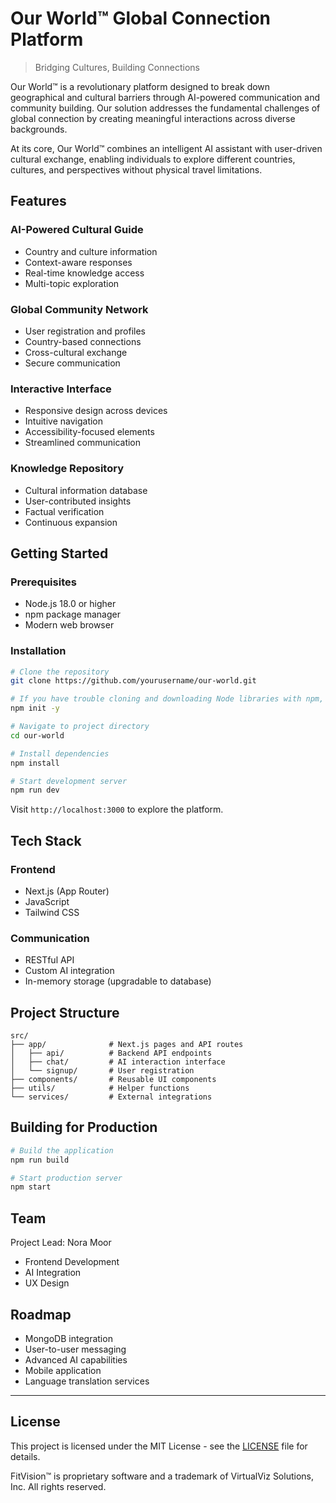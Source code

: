# Our World™ Global Connection Platform
> Bridging Cultures, Building Connections

Our World™ is a revolutionary platform designed to break down geographical and cultural barriers through AI-powered communication and community building. Our solution addresses the fundamental challenges of global connection by creating meaningful interactions across diverse backgrounds.

At its core, Our World™ combines an intelligent AI assistant with user-driven cultural exchange, enabling individuals to explore different countries, cultures, and perspectives without physical travel limitations.

## Features

### AI-Powered Cultural Guide
- Country and culture information
- Context-aware responses
- Real-time knowledge access
- Multi-topic exploration

### Global Community Network
- User registration and profiles
- Country-based connections
- Cross-cultural exchange
- Secure communication

### Interactive Interface
- Responsive design across devices
- Intuitive navigation
- Accessibility-focused elements
- Streamlined communication

### Knowledge Repository
- Cultural information database
- User-contributed insights
- Factual verification
- Continuous expansion

## Getting Started

### Prerequisites
- Node.js 18.0 or higher
- npm package manager
- Modern web browser

### Installation
```bash
# Clone the repository
git clone https://github.com/yourusername/our-world.git

# If you have trouble cloning and downloading Node libraries with npm, run:
npm init -y

# Navigate to project directory
cd our-world

# Install dependencies
npm install

# Start development server
npm run dev
```

Visit `http://localhost:3000` to explore the platform.

## Tech Stack

### Frontend
- Next.js (App Router)
- JavaScript
- Tailwind CSS

### Communication
- RESTful API
- Custom AI integration
- In-memory storage (upgradable to database)

## Project Structure
```
src/
├── app/              # Next.js pages and API routes
│   ├── api/          # Backend API endpoints
│   ├── chat/         # AI interaction interface
│   └── signup/       # User registration
├── components/       # Reusable UI components
├── utils/            # Helper functions
└── services/         # External integrations
```

## Building for Production
```bash
# Build the application
npm run build

# Start production server
npm start
```

## Team
Project Lead: Nora Moor
- Frontend Development
- AI Integration
- UX Design

## Roadmap
- MongoDB integration
- User-to-user messaging
- Advanced AI capabilities
- Mobile application
- Language translation services

---
## License

This project is licensed under the MIT License - see the [LICENSE](LICENSE) file for details.

FitVision™ is proprietary software and a trademark of VirtualViz Solutions, Inc. All rights reserved.
